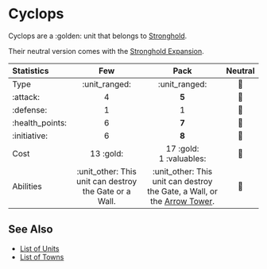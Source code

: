 # Cyclops

Cyclops are a :golden: unit that belongs to [Stronghold](../towns/stronghold.md).

Their neutral version comes with the [Stronghold Expansion](../content.md).


| Statistics | Few | Pack | Neutral |
| :--- | :---: | :---: | :---: |
| Type | :unit_ranged: | :unit_ranged: | 🚧 |
| :attack: | 4 | **5** | 🚧 |
| :defense: | 1 | 1 | 🚧 |
| :health_points: | 6 | **7** | 🚧 |
| :initiative: | 6 | **8** | 🚧 |
| Cost | 13 :gold: | 17 :gold:<br>1 :valuables: | 🚧 |
| Abilities | :unit_other: This unit can destroy the Gate or a Wall. | :unit_other: This unit can destroy the Gate, a Wall, or the [Arrow Tower](arrow_tower.md). | 🚧 |


## See Also

- [List of Units](../units.md)
- [List of Towns](../towns.md)
